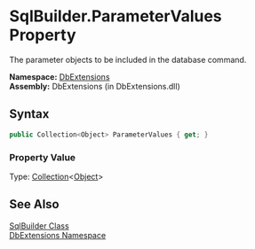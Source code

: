 SqlBuilder.ParameterValues Property
===================================
The parameter objects to be included in the database command.

**Namespace:** [DbExtensions][1]  
**Assembly:** DbExtensions (in DbExtensions.dll)

Syntax
------

```csharp
public Collection<Object> ParameterValues { get; }
```

### Property Value
Type: [Collection][2]&lt;[Object][3]>

See Also
--------
[SqlBuilder Class][4]  
[DbExtensions Namespace][1]  

[1]: ../README.md
[2]: http://msdn.microsoft.com/en-us/library/ms132397
[3]: http://msdn.microsoft.com/en-us/library/e5kfa45b
[4]: README.md